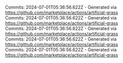 Commits: 2024-07-01T05:36:56.622Z - Generated via https://github.com/marketplace/actions/artificial-grass
<br>
Commits: 2024-07-01T05:36:56.622Z - Generated via https://github.com/marketplace/actions/artificial-grass
<br>
Commits: 2024-07-01T05:36:56.622Z - Generated via https://github.com/marketplace/actions/artificial-grass
<br>
Commits: 2024-07-01T05:36:56.622Z - Generated via https://github.com/marketplace/actions/artificial-grass
<br>
Commits: 2024-07-01T05:36:56.622Z - Generated via https://github.com/marketplace/actions/artificial-grass
<br>
